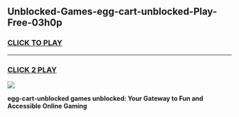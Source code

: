 
## Unblocked-Games-egg-cart-unblocked-Play-Free-03h0p
<h3>
<a href="https://premium76.site?title=egg-cart-unblocked&ref=23A">CLICK TO PLAY</a></h3>
<hr>

<h3>
<a href="https://premium76.site?title=egg-cart-unblocked&ref=23A">CLICK 2 PLAY</a>
  
</h3>

<a href="https://premium76.site?title=egg-cart-unblocked&ref=23A"><img src="https://clearcache.store/games.png"></a>


**egg-cart-unblocked games unblocked: Your Gateway to Fun and Accessible Online Gaming**
